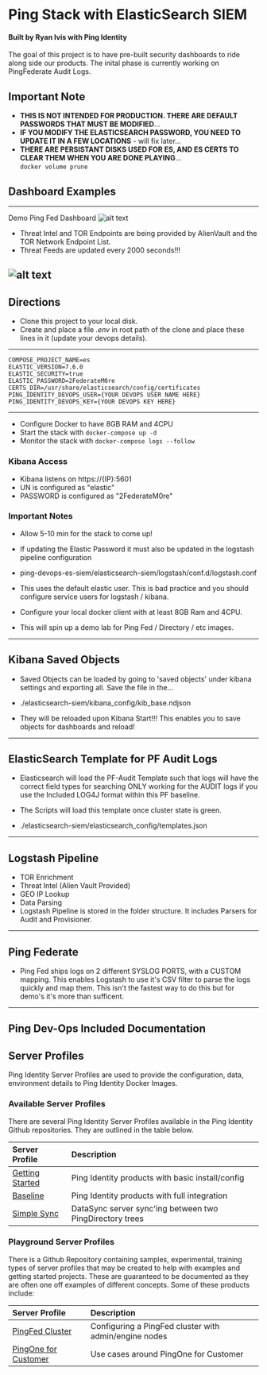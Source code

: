 # Ping Stack with ElasticSearch SIEM
#### Built by Ryan Ivis with Ping Identity

The goal of this project is to have pre-built security dashboards to ride along side our products. The inital phase is currently working on PingFederate Audit Logs. 


## Important Note
- **THIS IS NOT INTENDED FOR PRODUCTION. THERE ARE DEFAULT PASSWORDS THAT MUST BE MODIFIED**...   
- **IF YOU MODIFY THE ELASTICSEARCH PASSWORD, YOU NEED TO UPDATE IT IN A FEW LOCATIONS** - will fix later...       
- **THERE ARE PERSISTANT DISKS USED FOR ES, AND ES CERTS TO CLEAR THEM WHEN YOU ARE DONE PLAYING**...   
`docker volume prune`  

## Dashboard Examples
------------
Demo Ping Fed Dashboard
![alt text](https://github.com/ryanivis/ping-devops-es-siem/blob/master/images/dashboard.png "PingFed Demo Dashboard")

 
- Threat Intel and TOR Endpoints are being provided by AlienVault and the TOR Network Endpoint List.  
- Threat Feeds are updated every 2000 seconds!!!


![alt text](https://github.com/ryanivis/ping-devops-es-siem/blob/master/images/Architecture.png "Architecture Overview")
------------

## Directions

- Clone this project to your local disk.  
- Create and place a file *.env* in root path of the clone and place these lines in it (update your devops details).      
------------
```
COMPOSE_PROJECT_NAME=es   
ELASTIC_VERSION=7.6.0   
ELASTIC_SECURITY=true    
ELASTIC_PASSWORD=2FederateM0re   
CERTS_DIR=/usr/share/elasticsearch/config/certificates     
PING_IDENTITY_DEVOPS_USER={YOUR DEVOPS USER NAME HERE}    
PING_IDENTITY_DEVOPS_KEY={YOUR DEVOPS KEY HERE}   
```
------------
- Configure Docker to have 8GB RAM and 4CPU  
- Start the stack with `docker-compose up -d`  
- Monitor the stack with `docker-compose logs --follow`  


### Kibana Access
- Kibana listens on https://{IP}:5601
- UN is configured as "elastic"
- PASSWORD is configured as "2FederateM0re"


### Important Notes
- Allow 5-10 min for the stack to come up!  
- If updating the Elastic Password it must also be updated in the logstash pipeline configuration

- ping-devops-es-siem/elasticsearch-siem/logstash/conf.d/logstash.conf  

- This uses the default elastic user. This is bad practice and you should configure service users for logstash / kibana.
- Configure your local docker client with at least 8GB Ram and 4CPU.   
- This will spin up a demo lab for Ping Fed / Directory / etc images.   

------------
## Kibana Saved Objects
- Saved Objects can be loaded by going to 'saved objects' under kibana settings and exporting all. Save the file in the...  

- ./elasticsearch-siem/kibana_config/kib_base.ndjson  

- They will be reloaded upon Kibana Start!!! This enables you to save objects for dashboards and reload!

------------
## ElasticSearch Template for PF Audit Logs
- Elasticsearch will load the PF-Audit Template such that logs will have the correct field types for searching ONLY working for the AUDIT logs if you use the Included LOG4J format within this PF baseline.
- The Scripts will load this template once cluster state is green.

- ./elasticsearch-siem/elasticsearch_config/templates.json

------------
## Logstash Pipeline
- TOR Enrichment
- Threat Intel (Alien Vault Provided)
- GEO IP Lookup
- Data Parsing
- Logstash Pipeline is stored in the folder structure. It includes Parsers for Audit and Provisioner.

------------
## Ping Federate
- Ping Fed ships logs on 2 different SYSLOG PORTS, with a CUSTOM mapping. This enables Logstash to use it's CSV filter to parse the logs quickly and map them. This isn't the fastest way to do this but for demo's it's more than sufficent.

------------
## Ping Dev-Ops Included Documentation


## Server Profiles

Ping Identity Server Profiles are used to provide the configuration, data, environment details to Ping Identity Docker Images.

### Available Server Profiles

There are several Ping Identity Server Profiles available in the Ping Identity Github repositories. They are outlined in the table below.

| Server Profile | Description |
| :--- | :--- |
| [Getting Started](https://github.com/pingidentity/pingidentity-server-profiles/tree/master/getting-started) | Ping Identity products with basic install/config |
| [Baseline](https://github.com/pingidentity/pingidentity-server-profiles/tree/master/baseline) | Ping Identity products with full integration |
| [Simple Sync](https://github.com/pingidentity/pingidentity-server-profiles/tree/master/simple-sync) | DataSync server sync'ing between two PingDirectory trees |

### Playground Server Profiles

There is a Github Repository containing samples, experimental, training types of server profiles that may be created to help with examples and getting started projects. These are guaranteed to be documented as they are often one off examples of different concepts. Some of these products include:

| Server Profile | Description |
| :--- | :--- |
| [PingFed Cluster](https://github.com/pingidentity/server-profile-pingidentity-playground/tree/master/getting-started-pingfederate-cluster) | Configuring a PingFed cluster with admin/engine nodes |
| [PingOne for Customer](https://github.com/pingidentity/server-profile-pingidentity-playground/tree/master/pingone-cloud) | Use cases around PingOne for Customer |
